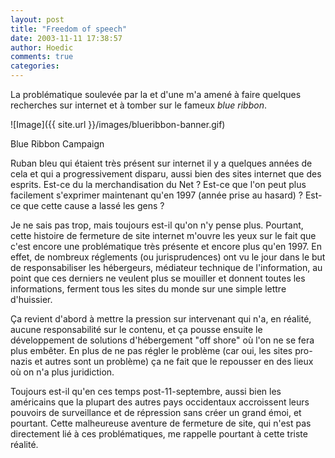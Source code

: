 ```yaml
---
layout: post
title: "Freedom of speech"
date: 2003-11-11 17:38:57
author: Hoedic
comments: true
categories: 
---
```



La problématique soulevée par la  et d'une  m'a amené à faire quelques recherches sur internet et à tomber sur le fameux *blue ribbon*.

![Image]({{ site.url }}/images/blueribbon-banner.gif)
<div class="photoattrib">Blue Ribbon Campaign</div>



Ruban bleu qui étaient très présent sur internet il y a quelques années de cela et qui a progressivement disparu, aussi bien des sites internet que des esprits. Est-ce du la merchandisation du Net ? Est-ce que l'on peut plus facilement s'exprimer maintenant qu'en 1997 (année prise au hasard) ? Est-ce que cette cause a lassé les gens ?

Je ne sais pas trop, mais toujours est-il qu'on n'y pense plus. Pourtant, cette histoire de fermeture de site internet m'ouvre les yeux sur le fait que c'est encore une problématique très présente et encore plus qu'en 1997. En effet, de nombreux réglements (ou jurisprudences) ont vu le jour dans le but de responsabiliser les hébergeurs, médiateur technique de l'information, au point que ces derniers ne veulent plus se mouiller et donnent toutes les informations, ferment tous les sites du monde sur une simple lettre d'huissier.

Ça revient d'abord à mettre la pression sur intervenant qui n'a, en réalité, aucune responsabilité sur le contenu, et ça pousse ensuite le développement de solutions d'hébergement "off shore" où l'on ne se fera plus embêter. En plus de ne pas régler le problème (car oui, les sites pro-nazis et autres sont un problème) ça ne fait que le repousser en des lieux où on n'a plus juridiction.

Toujours est-il qu'en ces temps post-11-septembre, aussi bien les américains que la plupart des autres pays occidentaux accroissent leurs pouvoirs de surveillance et de répression sans créer un grand émoi, et pourtant. Cette malheureuse aventure de fermeture de site, qui n'est pas directement lié à ces problématiques, me rappelle pourtant à cette triste réalité.